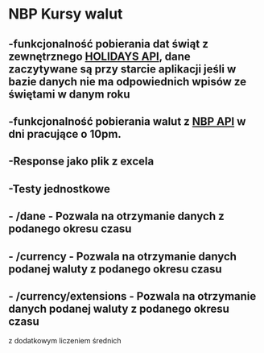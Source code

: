 # NBP Kursy walut
## -funkcjonalność pobierania dat świąt z zewnętrznego [HOLIDAYS API](https://date.nager.at/api/v3/PublicHolidays/), dane zaczytywane są przy starcie aplikacji jeśli w bazie danych nie ma odpowiednich wpisów ze świętami w danym roku
## -funkcjonalność pobierania walut z [NBP API](http://api.nbp.pl/api/exchangerates/tables/) w dni pracujące o 10pm.
## -Response jako plik z excela
## -Testy jednostkowe
## - /dane - Pozwala na otrzymanie danych z podanego okresu czasu
## - /currency - Pozwala na otrzymanie danych podanej waluty z podanego okresu czasu
## - /currency/extensions - Pozwala na otrzymanie danych podanej waluty z podanego okresu czasu
z dodatkowym liczeniem średnich
